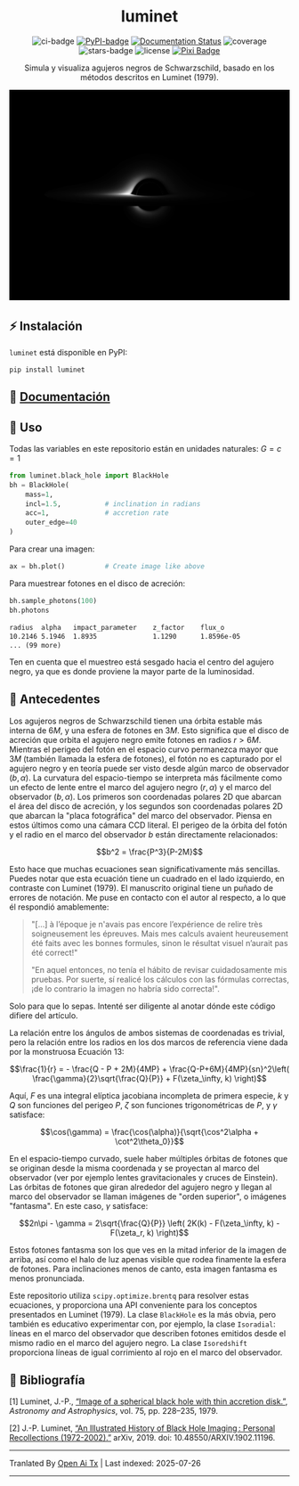<div align="center">
  
# luminet
![ci-badge](https://img.shields.io/appveyor/build/bgmeulem/luminet?label=ci&style=flat-square) [![PyPI-badge](https://img.shields.io/pypi/v/luminet?pypiBaseUrl=https%3A%2F%2Fpypi.org&style=flat-square&logo=pypi&logoColor=white&link=https%3A%2F%2Fpypi.org%2Fproject%2Fluminet%2F)](https://pypi.org/project/luminet) [![Documentation Status](https://readthedocs.org/projects/luminet/badge/?version=latest&style=flat-square)](https://luminet.readthedocs.io/en/latest/?badge=latest) ![coverage](https://img.shields.io/codecov/c/github/bgmeulem/Luminet?style=flat-square) ![stars-badge](https://img.shields.io/github/stars/bgmeulem/Luminet?style=flat-square) ![license](https://img.shields.io/github/license/bgmeulem/Luminet?style=flat-square) [![Pixi Badge](https://img.shields.io/endpoint?url=https://raw.githubusercontent.com/prefix-dev/pixi/main/assets/badge/v0.json&style=flat-square)](https://pixi.sh)

Simula y visualiza agujeros negros de Schwarzschild, basado en los métodos descritos en Luminet (1979).

![Ejemplo de gráfico de un agujero negro](https://raw.githubusercontent.com/bgmeulem/luminet/master/assets/bh_plot.png)
</div>

## ⚡ Instalación
`luminet` está disponible en PyPI:

```shell
pip install luminet
```

## 📖 [Documentación](https://luminet.readthedocs.io/en/latest/index.html)

## 🔩 Uso

Todas las variables en este repositorio están en unidades naturales: $G=c=1$

```python
from luminet.black_hole import BlackHole
bh = BlackHole(
    mass=1,
    incl=1.5,           # inclination in radians
    acc=1,              # accretion rate
    outer_edge=40
)
```
Para crear una imagen:
```python
ax = bh.plot()          # Create image like above
```

Para muestrear fotones en el disco de acreción:
```python
bh.sample_photons(100)
bh.photons
```
```
radius  alpha   impact_parameter    z_factor    flux_o
10.2146 5.1946  1.8935              1.1290      1.8596e-05
... (99 more)
```
Ten en cuenta que el muestreo está sesgado hacia el centro del agujero negro, ya que es donde proviene la mayor parte de la luminosidad.


## 📝 Antecedentes
Los agujeros negros de Schwarzschild tienen una órbita estable más interna de $6M$, y una esfera de fotones en $3M$. Esto significa que
el disco de acreción que orbita el agujero negro emite fotones en radios $r>6M$. Mientras el perigeo del fotón en el espacio curvo permanezca mayor que $3M$ (también llamada la esfera de fotones), el fotón no es capturado por el agujero negro y en teoría puede ser visto desde algún marco de observador $(b, \alpha)$. La curvatura del espacio-tiempo se interpreta más fácilmente como un efecto de lente entre el marco del agujero negro $(r, \alpha)$ y el marco del observador $(b, \alpha)$. Los primeros son coordenadas polares 2D que abarcan el área del disco de acreción, y los segundos son coordenadas polares 2D que abarcan la "placa fotográfica" del marco del observador. Piensa en estos últimos como una cámara CCD literal. El perigeo de la órbita del fotón y el radio en el marco del observador $b$ están directamente relacionados:

$$b^2 = \frac{P^3}{P-2M}$$

Esto hace que muchas ecuaciones sean significativamente más sencillas.
Puedes notar que esta ecuación tiene un cuadrado en el lado izquierdo, en contraste con Luminet (1979). El manuscrito original tiene un puñado de errores de notación. Me puse en contacto con el autor al respecto, a lo que él respondió amablemente:

> "[...] à l’époque je n'avais pas encore l’expérience de relire très soigneusement les épreuves. Mais mes calculs avaient  heureusement été faits avec les bonnes formules, sinon le résultat visuel n’aurait pas été correct!"
>
>"En aquel entonces, no tenía el hábito de revisar cuidadosamente mis pruebas. Por suerte, sí realicé los cálculos con las fórmulas correctas, ¡de lo contrario la imagen no habría sido correcta!".

Solo para que lo sepas. Intenté ser diligente al anotar dónde este código difiere del artículo.

La relación entre los ángulos de ambos sistemas de coordenadas es trivial, pero la relación entre los radios en los dos marcos de referencia viene dada por la monstruosa Ecuación 13:

$$\frac{1}{r} = - \frac{Q - P + 2M}{4MP} + \frac{Q-P+6M}{4MP}{sn}^2\left( \frac{\gamma}{2}\sqrt{\frac{Q}{P}} + F(\zeta_\infty, k) \right)$$

Aquí, $F$ es una integral elíptica jacobiana incompleta de primera especie, $k$ y $Q$ son funciones del perigeo $P$, $\zeta$ son funciones trigonométricas de $P$, y $\gamma$ satisface:

$$\cos(\gamma) = \frac{\cos(\alpha)}{\sqrt{\cos^2\alpha + \cot^2\theta_0}}$$

En el espacio-tiempo curvado, suele haber múltiples órbitas de fotones que se originan desde la misma coordenada y se proyectan al marco del observador (ver por ejemplo lentes gravitacionales y cruces de Einstein). Las órbitas de fotones que giran alrededor del agujero negro y llegan al marco del observador se llaman imágenes de "orden superior", o imágenes "fantasma". En este caso, $\gamma$ satisface:

$$2n\pi - \gamma = 2\sqrt{\frac{Q}{P}} \left( 2K(k) - F(\zeta_\infty, k) - F(\zeta_r, k)  \right)$$

Estos fotones fantasma son los que ves en la mitad inferior de la imagen de arriba, así como el halo de luz apenas visible que rodea finamente la esfera de fotones. Para inclinaciones menos de canto, esta imagen fantasma es menos pronunciada.

Este repositorio utiliza `scipy.optimize.brentq` para resolver estas ecuaciones, y proporciona una API conveniente para los conceptos presentados en Luminet (1979). La clase `BlackHole` es la más obvia, pero también es educativo experimentar con, por ejemplo, la clase `Isoradial`: líneas en el marco del observador que describen fotones emitidos desde el mismo radio en el marco del agujero negro. La clase `Isoredshift` proporciona líneas de igual corrimiento al rojo en el marco del observador.

## 📕 Bibliografía
[1] Luminet, J.-P., [“Image of a spherical black hole with thin accretion disk.”](https://ui.adsabs.harvard.edu/abs/1979A%26A....75..228L/abstract), <i>Astronomy and Astrophysics</i>, vol. 75, pp. 228–235, 1979.

[2] J.-P. Luminet, [“An Illustrated History of Black Hole Imaging : Personal Recollections (1972-2002).”](https://arxiv.org/abs/1902.11196) arXiv, 2019. doi: 10.48550/ARXIV.1902.11196. 




---


Tranlated By [Open Ai Tx](https://github.com/OpenAiTx/OpenAiTx) | Last indexed: 2025-07-26


---